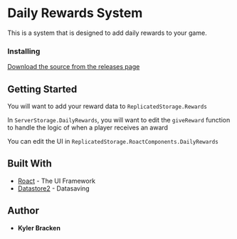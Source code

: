 # Daily Rewards System

This is a system that is designed to add daily rewards to your game.


### Installing

[Download the source from the releases page](https://github.com/CaptinLetus/DailyRewards/releases/tag/1.0.0)

## Getting Started

You will want to add your reward data to `ReplicatedStorage.Rewards`

In `ServerStorage.DailyRewards`, you will want to edit the `giveReward` function to handle the logic of when a player receives an award

You can edit the UI in `ReplicatedStorage.RoactComponents.DailyRewards`

## Built With

* [Roact](https://roblox.github.io/roact/) - The UI Framework
* [Datastore2](https://kampfkarren.github.io/Roblox/) - Datasaving

## Author

* **Kyler Bracken** 

